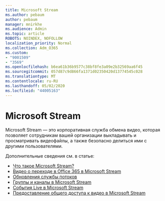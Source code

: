 ```yaml
---
title: Microsoft Stream
ms.author: pebaum
author: pebaum
manager: mnirkhe
ms.audience: Admin
ms.topic: article
ROBOTS: NOINDEX, NOFOLLOW
localization_priority: Normal
ms.collection: Adm_O365
ms.custom:
- "9001509"
- "3569"
ms.openlocfilehash: b6ea61b36b9577c38bf8fe3a09e2b32569aa6f45
ms.sourcegitcommit: 057d87c9d866fa1371d02350420d13774545c028
ms.translationtype: MT
ms.contentlocale: ru-RU
ms.lasthandoff: 05/02/2020
ms.locfileid: "44005163"
---
```

# <a name="microsoft-stream"></a>Microsoft Stream

Microsoft Stream — это корпоративная служба обмена видео, которая позволяет сотрудникам вашей организации выкладывать и просматривать видеофайлы, а также безопасно делиться ими с другими пользователями. 

Дополнительные сведения см. в статье:

- [Что такое Microsoft Stream?](https://docs.microsoft.com/stream/overview)
- [Видео о переходе в Office 365 в Microsoft Stream](https://docs.microsoft.com/stream/migrate-from-office-365)
- [Обновления службы потоков](https://techcommunity.microsoft.com/t5/microsoft-stream-service-updates/bd-p/StreamAnnouncements)
- [Группы и каналы в Microsoft Stream](https://docs.microsoft.com/stream/groups-channels-organization)
- [События Live в Microsoft Stream](https://docs.microsoft.com/stream/live-event-overview)
- [Предоставление общего доступа к видео в Microsoft Stream](https://docs.microsoft.com/stream/portal-share-video)
